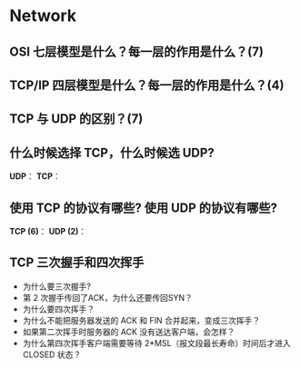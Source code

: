 # Network

## OSI 七层模型是什么？每一层的作用是什么？(7)

## TCP/IP 四层模型是什么？每一层的作用是什么？(4)

## TCP 与 UDP 的区别？(7)

## 什么时候选择 TCP，什么时候选 UDP?

**UDP**：
**TCP**：

## 使用 TCP 的协议有哪些? 使用 UDP 的协议有哪些?

**TCP (6)**：
**UDP (2)**：

## TCP 三次握手和四次挥手

* 为什么要三次握手?
* 第 2 次握手传回了ACK，为什么还要传回SYN？
* 为什么要四次挥手？
* 为什么不能把服务器发送的 ACK 和 FIN 合并起来，变成三次挥手？
* 如果第二次挥手时服务器的 ACK 没有送达客户端，会怎样？
* 为什么第四次挥手客户端需要等待 2*MSL（报文段最长寿命）时间后才进入 CLOSED 状态？
